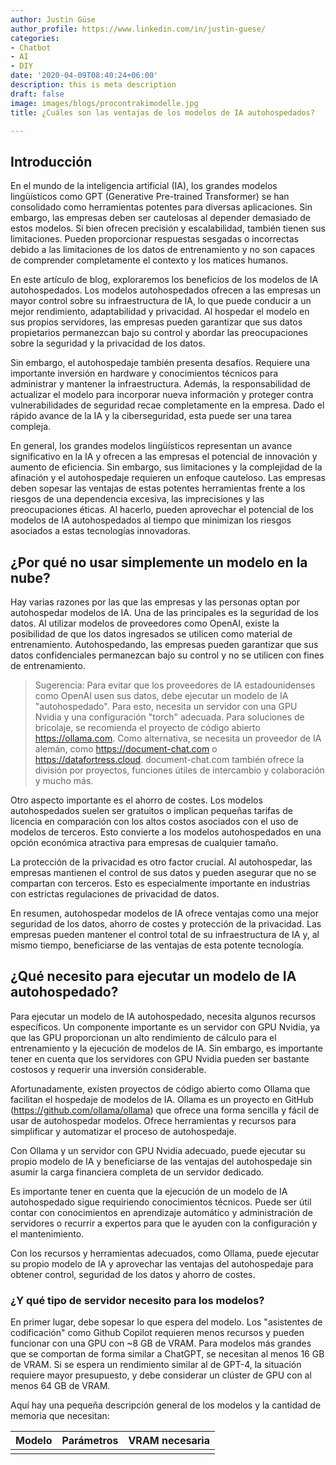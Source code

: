 ```yaml
---
author: Justin Güse
author_profile: https://www.linkedin.com/in/justin-guese/
categories:
- Chatbot
- AI
- DIY
date: '2020-04-09T08:40:24+06:00'
description: this is meta description
draft: false
image: images/blogs/procontrakimodelle.jpg
title: ¿Cuáles son las ventajas de los modelos de IA autohospedados?

---
```

## Introducción

En el mundo de la inteligencia artificial (IA), los grandes modelos lingüísticos como GPT (Generative Pre-trained Transformer) se han consolidado como herramientas potentes para diversas aplicaciones. Sin embargo, las empresas deben ser cautelosas al depender demasiado de estos modelos. Si bien ofrecen precisión y escalabilidad, también tienen sus limitaciones. Pueden proporcionar respuestas sesgadas o incorrectas debido a las limitaciones de los datos de entrenamiento y no son capaces de comprender completamente el contexto y los matices humanos.

En este artículo de blog, exploraremos los beneficios de los modelos de IA autohospedados. Los modelos autohospedados ofrecen a las empresas un mayor control sobre su infraestructura de IA, lo que puede conducir a un mejor rendimiento, adaptabilidad y privacidad. Al hospedar el modelo en sus propios servidores, las empresas pueden garantizar que sus datos propietarios permanezcan bajo su control y abordar las preocupaciones sobre la seguridad y la privacidad de los datos.

Sin embargo, el autohospedaje también presenta desafíos. Requiere una importante inversión en hardware y conocimientos técnicos para administrar y mantener la infraestructura. Además, la responsabilidad de actualizar el modelo para incorporar nueva información y proteger contra vulnerabilidades de seguridad recae completamente en la empresa. Dado el rápido avance de la IA y la ciberseguridad, esta puede ser una tarea compleja.

En general, los grandes modelos lingüísticos representan un avance significativo en la IA y ofrecen a las empresas el potencial de innovación y aumento de eficiencia. Sin embargo, sus limitaciones y la complejidad de la afinación y el autohospedaje requieren un enfoque cauteloso. Las empresas deben sopesar las ventajas de estas potentes herramientas frente a los riesgos de una dependencia excesiva, las imprecisiones y las preocupaciones éticas. Al hacerlo, pueden aprovechar el potencial de los modelos de IA autohospedados al tiempo que minimizan los riesgos asociados a estas tecnologías innovadoras.

## ¿Por qué no usar simplemente un modelo en la nube?

Hay varias razones por las que las empresas y las personas optan por autohospedar modelos de IA. Una de las principales es la seguridad de los datos. Al utilizar modelos de proveedores como OpenAI, existe la posibilidad de que los datos ingresados se utilicen como material de entrenamiento. Autohospedando, las empresas pueden garantizar que sus datos confidenciales permanezcan bajo su control y no se utilicen con fines de entrenamiento.

> Sugerencia:
Para evitar que los proveedores de IA estadounidenses como OpenAI usen sus datos, debe ejecutar un modelo de IA "autohospedado".
Para esto, necesita un servidor con una GPU Nvidia y una configuración "torch" adecuada. Para soluciones de bricolaje, se recomienda el proyecto de código abierto https://ollama.com.
Como alternativa, se necesita un proveedor de IA alemán, como https://document-chat.com o https://datafortress.cloud. document-chat.com también ofrece la división por proyectos, funciones útiles de intercambio y colaboración y mucho más.

Otro aspecto importante es el ahorro de costes. Los modelos autohospedados suelen ser gratuitos o implican pequeñas tarifas de licencia en comparación con los altos costos asociados con el uso de modelos de terceros. Esto convierte a los modelos autohospedados en una opción económica atractiva para empresas de cualquier tamaño.

La protección de la privacidad es otro factor crucial. Al autohospedar, las empresas mantienen el control de sus datos y pueden asegurar que no se compartan con terceros. Esto es especialmente importante en industrias con estrictas regulaciones de privacidad de datos.

En resumen, autohospedar modelos de IA ofrece ventajas como una mejor seguridad de los datos, ahorro de costes y protección de la privacidad. Las empresas pueden mantener el control total de su infraestructura de IA y, al mismo tiempo, beneficiarse de las ventajas de esta potente tecnología.

## ¿Qué necesito para ejecutar un modelo de IA autohospedado?

Para ejecutar un modelo de IA autohospedado, necesita algunos recursos específicos. Un componente importante es un servidor con GPU Nvidia, ya que las GPU proporcionan un alto rendimiento de cálculo para el entrenamiento y la ejecución de modelos de IA. Sin embargo, es importante tener en cuenta que los servidores con GPU Nvidia pueden ser bastante costosos y requerir una inversión considerable.

Afortunadamente, existen proyectos de código abierto como Ollama que facilitan el hospedaje de modelos de IA. Ollama es un proyecto en GitHub (https://github.com/ollama/ollama) que ofrece una forma sencilla y fácil de usar de autohospedar modelos. Ofrece herramientas y recursos para simplificar y automatizar el proceso de autohospedaje.

Con Ollama y un servidor con GPU Nvidia adecuado, puede ejecutar su propio modelo de IA y beneficiarse de las ventajas del autohospedaje sin asumir la carga financiera completa de un servidor dedicado.

Es importante tener en cuenta que la ejecución de un modelo de IA autohospedado sigue requiriendo conocimientos técnicos. Puede ser útil contar con conocimientos en aprendizaje automático y administración de servidores o recurrir a expertos para que le ayuden con la configuración y el mantenimiento.

Con los recursos y herramientas adecuados, como Ollama, puede ejecutar su propio modelo de IA y aprovechar las ventajas del autohospedaje para obtener control, seguridad de los datos y ahorro de costes.

### ¿Y qué tipo de servidor necesito para los modelos?

En primer lugar, debe sopesar lo que espera del modelo. Los "asistentes de codificación" como Github Copilot requieren menos recursos y pueden funcionar con una GPU con ~8 GB de VRAM. Para modelos más grandes que se comportan de forma similar a ChatGPT, se necesitan al menos 16 GB de VRAM. Si se espera un rendimiento similar al de GPT-4, la situación requiere mayor presupuesto, y debe considerar un clúster de GPU con al menos 64 GB de VRAM.

Aquí hay una pequeña descripción general de los modelos y la cantidad de memoria que necesitan:


| Modelo              | Parámetros | VRAM necesaria  |
|-------------------|------------|-----------------|
|                     |            |                 |
